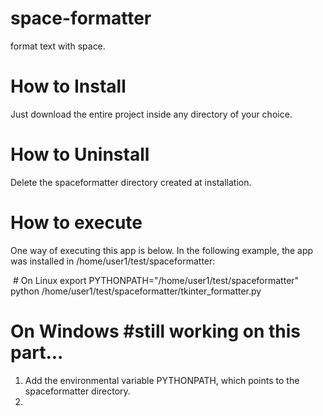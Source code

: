 # space-formatter
format text with space.

# How to Install
Just download the entire project inside any directory of your choice.

# How to Uninstall
Delete the spaceformatter directory created at installation.

# How to execute
One way of executing this app is below. In the following example, the app was installed in /home/user1/test/spaceformatter:

  # On Linux
  export PYTHONPATH="/home/user1/test/spaceformatter"
  python /home/user1/test/spaceformatter/tkinter_formatter.py

  # On Windows #still working on this part...
  1. Add the environmental variable PYTHONPATH, which points to the spaceformatter directory.
  2. 
